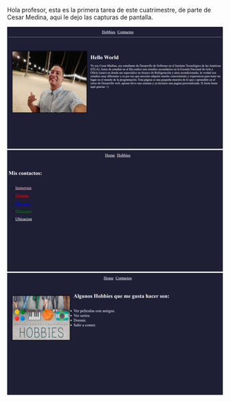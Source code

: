 Hola profesor, esta es la primera tarea de este cuatrimestre, de parte de Cesar Medina, aqui le dejo las capturas de pantalla.

![mi captura de pantalla](mitarea.png)
![mi captura de pantalla](mitarea1.png)
![mi captura de pantalla](mitarea2.png)